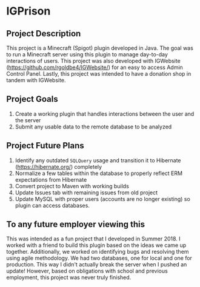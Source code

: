 # IGPrison

## Project Description
This project is a Minecraft (Spigot) plugin developed in Java. 
The goal was to run a Minecraft server using this plugin to manage day-to-day interactions of users.
This project was also developed with IGWebsite (https://github.com/rgoldbe4/IGWebsite/) for an easy to access Admin Control Panel.
Lastly, this project was intended to have a donation shop in tandem with IGWebsite.

## Project Goals
1) Create a working plugin that handles interactions between the user and the server
2) Submit any usable data to the remote database to be analyzed

## Project Future Plans
1) Identify any outdated `SQLQuery` usage and transition it to Hibernate (https://hibernate.org/) completely
2) Normalize a few tables within the database to properly reflect ERM expectations from Hibernate
3) Convert project to Maven with working builds
4) Update Issues tab with remaining issues from old project
5) Update MySQL with proper users (accounts are no longer existing) so plugin can access databases.

## To any future employer viewing this
This was intended as a fun project that I developed in Summer 2018. 
I worked with a friend to build this plugin based on the ideas we came up together. 
Additionally, we worked on identifying bugs and resolving them using agile methodology. 
We had two databases, one for local and one for production. This way I didn't actually break the server when I pushed an update!
However, based on obligations with school and previous employment, this project was never truly finished. 
